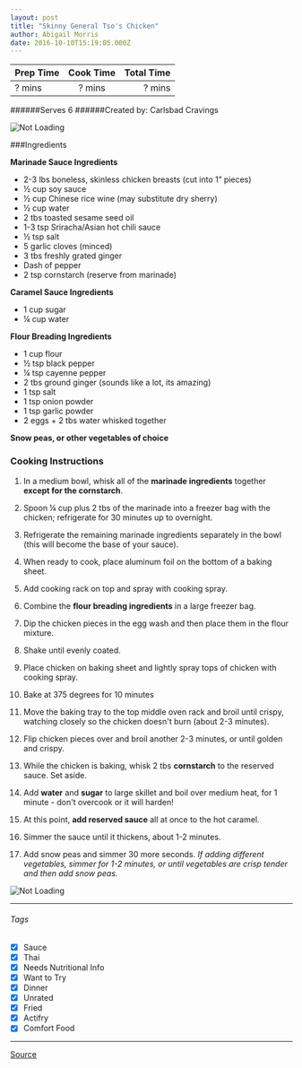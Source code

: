 ```yaml
---
layout: post
title: "Skinny General Tso's Chicken"
author: Abigail Morris
date: 2016-10-10T15:19:05.000Z
---
```


| Prep Time  | Cook Time    | Total Time  |
| ---------- |:------------:| -----------:|
| ? mins    | ? mins      | ? mins     |


######Serves 6
######Created by: Carlsbad Cravings

![Not Loading](http://i.imgur.com/LWv2REql.png)

###Ingredients

**Marinade Sauce Ingredients**
* 2-3 lbs boneless, skinless chicken breasts (cut into 1” pieces)
* ½ cup soy sauce
* ½ cup Chinese rice wine (may substitute dry sherry)
* ½ cup water
* 2 tbs toasted sesame seed oil
* 1-3 tsp Sriracha/Asian hot chili sauce
* ½ tsp salt
* 5 garlic cloves (minced)
* 3 tbs freshly grated ginger
* Dash of pepper
* 2 tsp cornstarch (reserve from marinade)

**Caramel Sauce Ingredients**
* 1 cup sugar
* ¼ cup water

**Flour Breading Ingredients**
* 1 cup flour
* ½ tsp black pepper
* ¼ tsp cayenne pepper
* 2 tbs ground ginger (sounds like a lot, its amazing)
* 1 tsp salt
* 1 tsp onion powder
* 1 tsp garlic powder
* 2 eggs + 2 tbs water whisked together

**Snow peas, or other vegetables of choice**


### Cooking Instructions

1. In a medium bowl, whisk all of the **marinade ingredients** together **except for the cornstarch**.
2. Spoon ¼ cup plus 2 tbs of the marinade into a freezer bag with the chicken; refrigerate for 30 minutes up to overnight.
3. Refrigerate the remaining marinade ingredients separately in the bowl (this will become the base of your sauce).
4. When ready to cook, place aluminum foil on the bottom of a baking sheet. 
5. Add cooking rack on top and spray with cooking spray. 
6. Combine the **flour breading ingredients** in a large freezer bag. 
7. Dip the chicken pieces in the egg wash and then place them in the flour mixture.
8. Shake until evenly coated.
9. Place chicken on baking sheet and lightly spray tops of chicken with cooking spray.
10. Bake at 375 degrees for 10 minutes
11. Move the baking tray to the top middle oven rack and broil until crispy, watching closely so the chicken doesn't burn (about 2-3 minutes).
12. Flip chicken pieces over and broil another 2-3 minutes, or until golden and crispy.

13. While the chicken is baking, whisk 2 tbs **cornstarch** to the reserved sauce. Set aside.
14. Add **water** and **sugar** to large skillet and boil over medium heat, for 1 minute - don't overcook or it will harden!
15. At this point, **add reserved sauce** all at once to the hot caramel.
16. Simmer the sauce until it thickens, about 1-2 minutes. 
17. Add snow peas and simmer 30 more seconds. *If adding different vegetables, simmer for 1-2 minutes, or until vegetables are crisp tender and then add snow peas.*

![Not Loading](http://i.imgur.com/64xKhoKl.png)

---

###### Tags
- [x] Sauce
- [x] Thai
- [x] Needs Nutritional Info
- [x] Want to Try
- [x] Dinner
- [x] Unrated
- [x] Fried
- [x] Actifry
- [x] Comfort Food

---

[Source](http://www.carlsbadcravings.com/skinny-general-tsos-chicken-aka-my-favorite-chinese-chicken-ever/)

